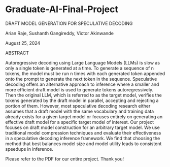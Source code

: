 # Graduate-AI-Final-Project

DRAFT MODEL GENERATION FOR SPECULATIVE DECODING

Arian Raje, Sushanth Gangireddy, Victor Akinwande

August 25, 2024

ABSTRACT

Autoregressive decoding using Large Language Models (LLMs) is slow as only a single token is generated at a time. To generate a sequence of n tokens, the model must be run n times with each generated token appended onto the prompt to generate the next token in the sequence. Speculative decoding offers an alternative approach to inference where a smaller and more efficient draft model is used to generate tokens autoregressively. Then the original LLM, which is referred to as the target model, verifies the tokens generated by the draft model in parallel, accepting and rejecting a portion of them. However, most speculative decoding research either assumes that a draft model with the same vocabulary and training data already exists for a given target model or focuses entirely on generating an effective draft model for a specific target model of interest. Our project focuses on draft model construction for an arbitrary target model. We use traditional model compression techniques and evaluate their effectiveness in a speculative decoding inference framework. We find that choosing the method that best balances model size and model utility leads to consistent speedups in inference.


Please refer to the PDF for our entire project. Thank you!
